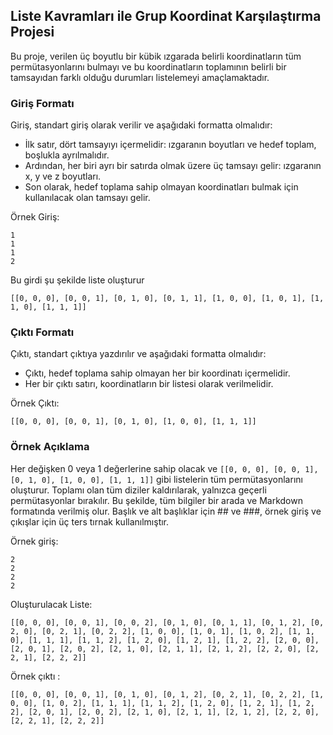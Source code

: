 ## Liste Kavramları ile Grup Koordinat Karşılaştırma Projesi

Bu proje, verilen üç boyutlu bir kübik ızgarada belirli koordinatların tüm permütasyonlarını 
bulmayı ve bu koordinatların toplamının belirli bir tamsayıdan farklı olduğu durumları listelemeyi amaçlamaktadır.

### Giriş Formatı

Giriş, standart giriş olarak verilir ve aşağıdaki formatta olmalıdır:

- İlk satır, dört tamsayıyı içermelidir: ızgaranın boyutları ve hedef toplam, boşlukla ayrılmalıdır.
- Ardından, her biri ayrı bir satırda olmak üzere üç tamsayı gelir: ızgaranın x, y ve z boyutları.
- Son olarak, hedef toplama sahip olmayan koordinatları bulmak için kullanılacak olan tamsayı gelir.

Örnek Giriş:
````angular2html
1
1
1
2
````


Bu girdi şu şekilde liste oluşturur
````angular2html
[[0, 0, 0], [0, 0, 1], [0, 1, 0], [0, 1, 1], [1, 0, 0], [1, 0, 1], [1, 1, 0], [1, 1, 1]]
````

### Çıktı Formatı

Çıktı, standart çıktıya yazdırılır ve aşağıdaki formatta olmalıdır:

- Çıktı, hedef toplama sahip olmayan her bir koordinatı içermelidir.
- Her bir çıktı satırı, koordinatların bir listesi olarak verilmelidir.

Örnek Çıktı:
````angular2html
[[0, 0, 0], [0, 0, 1], [0, 1, 0], [1, 0, 0], [1, 1, 1]]

````


### Örnek Açıklama

Her değişken 0 veya 1 değerlerine sahip olacak ve `[[0, 0, 0], [0, 0, 1], [0, 1, 0], [1, 0, 0], [1, 1, 1]]` gibi listelerin tüm permütasyonlarını oluşturur. Toplamı olan tüm diziler kaldırılarak, yalnızca geçerli permütasyonlar bırakılır.
Bu şekilde, tüm bilgiler bir arada ve Markdown formatında verilmiş olur. Başlık ve alt başlıklar için ## ve ###, örnek giriş ve çıkışlar için üç ters tırnak kullanılmıştır.

Örnek giriş: 
````angular2html
2
2
2
2
````
Oluşturulacak Liste:
````angular2html
[[0, 0, 0], [0, 0, 1], [0, 0, 2], [0, 1, 0], [0, 1, 1], [0, 1, 2], [0, 2, 0], [0, 2, 1], [0, 2, 2], [1, 0, 0], [1, 0, 1], [1, 0, 2], [1, 1, 0], [1, 1, 1], [1, 1, 2], [1, 2, 0], [1, 2, 1], [1, 2, 2], [2, 0, 0], [2, 0, 1], [2, 0, 2], [2, 1, 0], [2, 1, 1], [2, 1, 2], [2, 2, 0], [2, 2, 1], [2, 2, 2]]
````
Örnek çıktı :
````angular2html
[[0, 0, 0], [0, 0, 1], [0, 1, 0], [0, 1, 2], [0, 2, 1], [0, 2, 2], [1, 0, 0], [1, 0, 2], [1, 1, 1], [1, 1, 2], [1, 2, 0], [1, 2, 1], [1, 2, 2], [2, 0, 1], [2, 0, 2], [2, 1, 0], [2, 1, 1], [2, 1, 2], [2, 2, 0], [2, 2, 1], [2, 2, 2]]
````